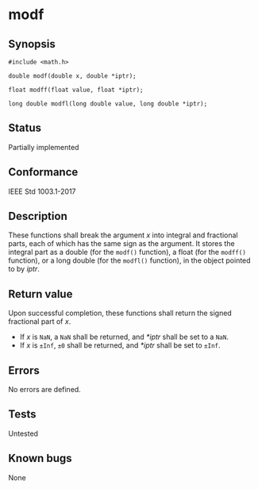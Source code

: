 # modf

## Synopsis

`#include <math.h>`

`double modf(double x, double *iptr);`

`float modff(float value, float *iptr);`

`long double modfl(long double value, long double *iptr);`

## Status

Partially implemented

## Conformance

IEEE Std 1003.1-2017

## Description

These functions shall break the argument _x_ into integral and fractional parts, each of which has the same sign as the
argument. It stores the integral part as a double (for the `modf()` function), a float (for the `modff()` function), or
a long double (for the `modfl()` function), in the object pointed to by _iptr_.

## Return value

Upon successful completion, these functions shall return the signed fractional part of _x_.

* If _x_ is `NaN`, a `NaN` shall be returned, and _*iptr_ shall be set to a `NaN`.
* If _x_ is `±Inf`, `±0` shall be returned, and _*iptr_ shall be set to `±Inf`.

## Errors

No errors are defined.

## Tests

Untested

## Known bugs

None
